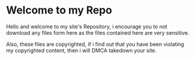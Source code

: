 <h1><b>Welcome to my Repo</b></h1>

Hello and welcome to my site's Repository, i encourage you to not download any files form here as the files contained here are very sensitive.

Also, these files are copyrighted, if i find out that you have been violating my copyrighted content, then i will DMCA takedown your site.
